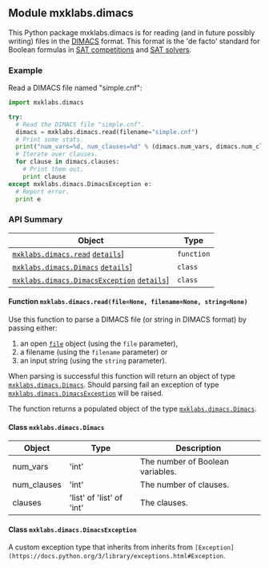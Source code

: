 ## <a name="mxklabs.dimacs">Module mxklabs.dimacs
This Python package mxklabs.dimacs is for reading (and in future possibly writing) files in the [DIMACS](http://people.sc.fsu.edu/~jburkardt/data/cnf/cnf.html) format. This format is the 'de facto' standard for Boolean formulas in [SAT competitions](http://www.satcompetition.org/) and [SAT solvers](http://www.satlive.org/solvers/).

### Example

Read a DIMACS file named "simple.cnf":
```python
import mxklabs.dimacs

try:
  # Read the DIMACS file "simple.cnf".
  dimacs = mxklabs.dimacs.read(filename="simple.cnf")
  # Print some stats.
  print("num_vars=%d, num_clauses=%d" % (dimacs.num_vars, dimacs.num_clauses))
  # Iterate over clauses.
  for clause in dimacs.clauses:
    # Print them out.
    print clause
except mxklabs.dimacs.DimacsException e:
  # Report error.
  print e  
```
### API Summary

| Object | Type |
|---|---|
| [`mxklabs.dimacs.read`](#mxklabs.dimacs.read) [`details`](#mxklabs.dimacs.read)] | `function` |
| [`mxklabs.dimacs.Dimacs`](#mxklabs.dimacs.Dimacs) [`details`](#mxklabs.dimacs.Dimacs)] | `class` | 
| [`mxklabs.dimacs.DimacsException`](#mxklabs.dimacs.DimacsException) [`details`](#mxklabs.dimacs.DimacsException)]| `class` |

#### <a name="mxklabs.dimacs.read"></a>Function `mxklabs.dimacs.read(file=None, filename=None, string=None)`

Use this function to parse a DIMACS file (or string in DIMACS format) by passing either:

1. an open [`file`](https://docs.python.org/2/library/stdtypes.html#file-objects) object (using the `file` parameter), 
2. a filename (using the `filename` parameter) or
3. an input string (using the `string` parameter).

When parsing is successful this function will return an object of type [`mxklabs.dimacs.Dimacs`](#mxklabs.dimacs.Dimacs). Should parsing fail an exception of type [`mxklabs.dimacs.DimacsException`](#mxklabs.dimacs.DimacsException) will be raised.

The function returns a populated object of the type [`mxklabs.dimacs.Dimacs`](#mxklabs.dimacs.Dimacs).

#### <a name="mxklabs.dimacs.Dimacs"></a>Class `mxklabs.dimacs.Dimacs`

| Object | Type | Description |
|---|---|---|
| num_vars | 'int' | The number of Boolean variables. |
| num_clauses | 'int' | The number of clauses. |
| clauses | 'list' of 'list' of 'int' | The clauses. | 

#### <a name="mxklabs.dimacs.DimacsException"></a>Class `mxklabs.dimacs.DimacsException`

A custom exception type that inherits from inherits from `[Exception](https://docs.python.org/3/library/exceptions.html#Exception`.

